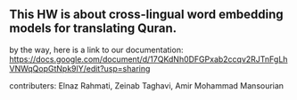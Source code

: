 ## This HW is about cross-lingual word embedding models for translating Quran.  
  
by the way, here is a link to our documentation:  
https://docs.google.com/document/d/17QKdNh0DFGPxab2ccqv2RJTnFgLhVNWqQopGtNpk9lY/edit?usp=sharing  
  
contributers: Elnaz Rahmati, Zeinab Taghavi, Amir Mohammad Mansourian
